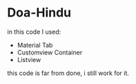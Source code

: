 # Doa-Hindu
in this code I used:
* Material Tab
* Customview Container
* Listview

this code is far from done, i still work for it.
